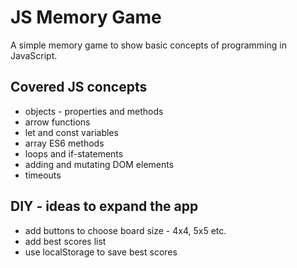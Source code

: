# JS Memory Game
A simple memory game to show basic concepts of programming in JavaScript.

## Covered JS concepts
* objects -  properties and methods
* arrow functions
* let and const variables
* array ES6 methods
* loops and if-statements
* adding and mutating DOM elements
* timeouts

## DIY - ideas to expand the app
* add buttons to choose board size - 4x4, 5x5 etc.
* add best scores list
* use localStorage to save best scores